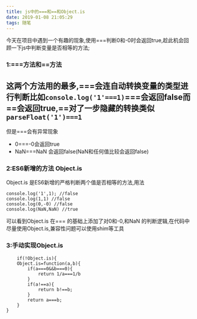 ```yaml
---
title: js中的===和==和Object.is
date: 2019-01-08 21:05:29
tags: 随笔
---
```


今天在项目中遇到一个有趣的现象,使用===判断0和-0时会返回true,趁此机会回顾一下js中判断变量是否相等的方法;
<!-- more -->
### 1:===方法和==方法
这两个方法用的最多,===会连自动转换变量的类型进行判断比如```console.log('1'===1)```===会返回false而==会返回true,==对了一步隐藏的转换类似
``` parseFloat('1')===1```
---
但是===会有异常现象
* 0===-0会返回true
* NaN===NaN 会返回false(NaN和任何值比较会返回false)

### 2:ES6新增的方法 Object.is
Object.is 是ES6新增的严格判断两个值是否相等的方法,用法
```
console.log('1',1); //false
console.log(1,1) //false
console.log(0,-0) //false
console.log(NaN,NaN) //true
```
可以看到Object.is 在=== 的基础上添加了对0和-0,和NaN 的判断逻辑,在代码中尽量使用Object.is,兼容性问题可以使用shim等工具
### 3:手动实现Object.is
```
    if(!Object.is){
    Object.is=function(a,b){
        if(a===0&&b===0){
            return 1/a===1/b
        }
        if(a!==a){
            return b!==b;
        }
        return a===b;
    }
}

```

